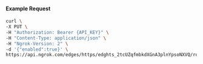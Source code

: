<!-- Code generated for API Clients. DO NOT EDIT. -->

#### Example Request

```bash
curl \
-X PUT \
-H "Authorization: Bearer {API_KEY}" \
-H "Content-Type: application/json" \
-H "Ngrok-Version: 2" \
-d '{"enabled":true}' \
https://api.ngrok.com/edges/https/edghts_2tcUZqfmbkdXGnA3plnYpsoNXVQ/routes/edghtsrt_2tcUZquSohCq5I70sQut9kEV6BR/compression
```
